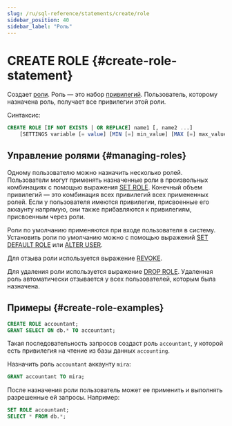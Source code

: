 ```yaml
---
slug: /ru/sql-reference/statements/create/role
sidebar_position: 40
sidebar_label: "Роль"
---
```


# CREATE ROLE {#create-role-statement}

Создает [роли](../../../operations/access-rights.md#role-management). Роль — это набор [привилегий](../grant.md#grant-privileges). Пользователь, которому назначена роль, получает все привилегии этой роли.

Синтаксис:

```sql
CREATE ROLE [IF NOT EXISTS | OR REPLACE] name1 [, name2 ...]
    [SETTINGS variable [= value] [MIN [=] min_value] [MAX [=] max_value] [READONLY|WRITABLE] | PROFILE 'profile_name'] [,...]
```

## Управление ролями {#managing-roles}

Одному пользователю можно назначить несколько ролей. Пользователи могут применять назначенные роли в произвольных комбинациях с помощью выражения [SET ROLE](../misc.md#set-role-statement). Конечный объем привилегий — это комбинация всех привилегий всех примененных ролей. Если у пользователя имеются привилегии, присвоенные его аккаунту напрямую, они также прибавляются к привилегиям, присвоенным через роли.

Роли по умолчанию применяются при входе пользователя в систему. Установить роли по умолчанию можно с помощью выражений [SET DEFAULT ROLE](../misc.md#set-default-role-statement) или [ALTER USER](../alter/index.md#alter-user-statement).

Для отзыва роли используется выражение [REVOKE](../../../sql-reference/statements/revoke.md).

Для удаления роли используется выражение [DROP ROLE](../misc.md#drop-role-statement). Удаленная роль автоматически отзывается у всех пользователей, которым была назначена.

## Примеры {#create-role-examples}

```sql
CREATE ROLE accountant;
GRANT SELECT ON db.* TO accountant;
```

Такая последовательность запросов создаст роль `accountant`, у которой есть привилегия на чтение из базы данных `accounting`.

Назначить роль `accountant` аккаунту `mira`:

```sql
GRANT accountant TO mira;
```

После назначения роли пользователь может ее применить и выполнять разрешенные ей запросы. Например:

```sql
SET ROLE accountant;
SELECT * FROM db.*;
```

<!--hide-->